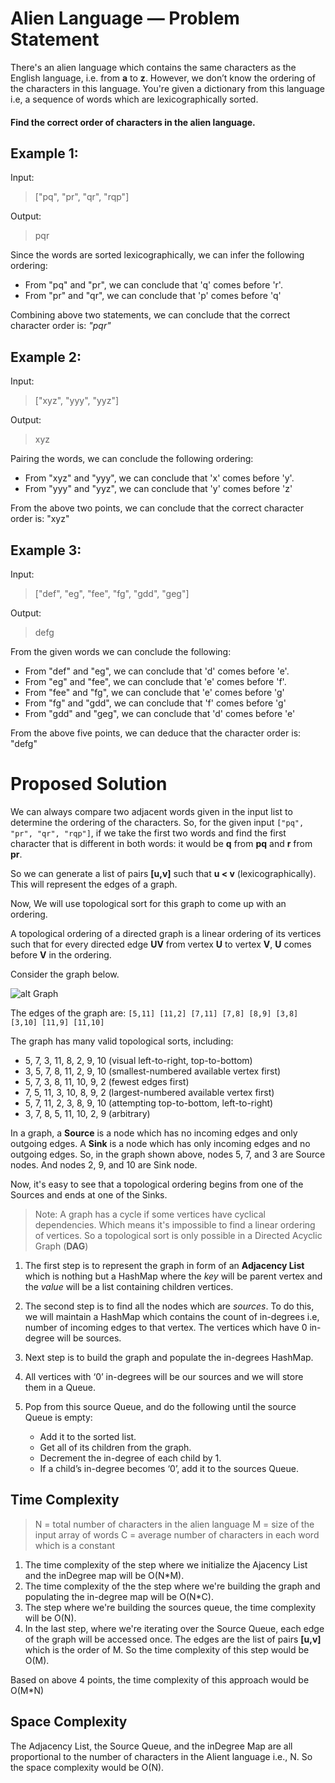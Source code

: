 # Alien Language — Problem Statement

There's an alien language which contains the same characters as the English language, i.e. from **a** to **z**. However, we don’t know the ordering of the characters in this language. You're given a dictionary from this language i.e, a sequence of words which are lexicographically sorted. 

#### Find the correct order of characters in the alien language.

## Example 1: 

Input: 
>["pq", "pr", "qr", "rqp"]

Output: 
>pqr

Since the words are sorted lexicographically, we can infer the following ordering:
 
- From "pq" and "pr", we can conclude that 'q' comes before 'r'.
- From "pr" and "qr", we can conclude that 'p' comes before 'q'
 
Combining above two statements, we can conclude that the correct character order is: *"pqr"*

## Example 2:

Input: 
>["xyz", "yyy", "yyz"]

Output: 
>xyz

Pairing the words, we can conclude the following ordering:
 
- From "xyz" and "yyy", we can conclude that 'x' comes before 'y'.
- From "yyy" and "yyz", we can conclude that 'y' comes before 'z'
 
From the above two points, we can conclude that the correct character order is: "xyz"

## Example 3:

Input: 
>["def", "eg", "fee", "fg", "gdd", "geg"]

Output: 
>defg

From the given words we can conclude the following:
 
- From "def" and "eg", we can conclude that 'd' comes before 'e'.
- From "eg" and "fee", we can conclude that 'e' comes before 'f'.
- From "fee" and "fg", we can conclude that 'e' comes before 'g'
- From "fg" and "gdd", we can conclude that 'f' comes before 'g'
- From "gdd" and "geg", we can conclude that 'd' comes before 'e'
 
From the above five points, we can deduce that the character order is: "defg"

# Proposed Solution

We can always compare two adjacent words given in the input list to determine the ordering of the characters. So, for the given input `["pq", "pr", "qr", "rqp"]`, if we take the first two words and find the first character that is different in both words: it would be **q** from **pq** and **r** from **pr**.

So we can generate a list of pairs **[u,v]** such that **u < v** (lexicographically). This will represent the edges of a graph.

Now, We will use topological sort for this graph to come up with an ordering.

A topological ordering of a directed graph is a linear ordering of its vertices such that for every directed edge **UV** from vertex **U** to vertex **V**, **U** comes before **V** in the ordering.

Consider the graph below.

![alt Graph](https://upload.wikimedia.org/wikipedia/commons/thumb/0/03/Directed_acyclic_graph_2.svg/180px-Directed_acyclic_graph_2.svg.png)

The edges of the graph are: `[5,11] [11,2] [7,11] [7,8] [8,9] [3,8] [3,10] [11,9] [11,10]`

The graph has many valid topological sorts, including:

- 5, 7, 3, 11, 8, 2, 9, 10 (visual left-to-right, top-to-bottom)
- 3, 5, 7, 8, 11, 2, 9, 10 (smallest-numbered available vertex first)
- 5, 7, 3, 8, 11, 10, 9, 2 (fewest edges first)
- 7, 5, 11, 3, 10, 8, 9, 2 (largest-numbered available vertex first)
- 5, 7, 11, 2, 3, 8, 9, 10 (attempting top-to-bottom, left-to-right)
- 3, 7, 8, 5, 11, 10, 2, 9 (arbitrary)

In a graph, a **Source** is a node which has no incoming edges and only outgoing edges. A **Sink** is a node which has only incoming edges and no outgoing edges. So, in the graph shown above, nodes 5, 7, and 3 are Source nodes. And nodes 2, 9, and 10 are Sink node. 

Now, it's easy to see that a topological ordering begins from one of the Sources and ends at one of the Sinks.

>Note: A graph has a cycle if some vertices have cyclical dependencies. Which means it's impossible to find a linear ordering of vertices. So a topological sort is only possible in a Directed Acyclic Graph (**DAG**)

1. The first step is to represent the graph in form of an **Adjacency List** which is nothing but a HashMap where the *key* will be parent vertex and the *value* will be a list containing children vertices.

2. The second step is to find all the nodes which are *sources*. To do this, we will maintain a HashMap which contains the count of in-degrees i.e, number of incoming edges to that vertex. The vertices which have 0 in-degree will be sources.

3. Next step is to build the graph and populate the in-degrees HashMap.

4. All vertices with ‘0’ in-degrees will be our sources and we will store them in a Queue.

5. Pop from this source Queue, and do the following until the source Queue is empty:
    - Add it to the sorted list.
    - Get all of its children from the graph.
    - Decrement the in-degree of each child by 1.
    - If a child’s in-degree becomes ‘0’, add it to the sources Queue.

## Time Complexity

> N = total number of characters in the alien language
> M = size of the input array of words
> C = average number of characters in each word which is a constant

1.  The time complexity of the step where we initialize the Ajacency List and the inDegree map will be O(N*M).
2.  The time complexity of the the step where we're building the graph and populating the in-degree map will be O(N*C).
3.  The step where we're building the sources queue, the time complexity will be O(N).
4.  In the last step, where we're iterating over the Source Queue, each edge of the graph will be accessed once. The edges are the list of pairs **[u,v]** which is the order of M. So the time complexity of this step would be O(M).

Based on above 4 points, the time complexity of this approach would be O(M*N)

## Space Complexity

The Adjacency List, the Source Queue, and the inDegree Map are all proportional to the number of characters in the Alient language i.e., N. So the space complexity would be O(N).